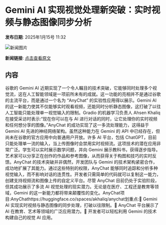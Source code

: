 # Gemini AI 实现视觉处理新突破：实时视频与静态图像同步分析

**发布日期**: 2025年1月15号 11:32

![新闻图片](https://upload.chinaz.com/2025/0115/6387253735975661748318999.png)

**新闻链接**: [点击查看原文](https://www.aibase.com/zh/news/14731)

## 内容

谷歌的 Gemini AI 近期实现了一个令人瞩目的技术突破，它能够同时处理多个视觉流，这在人工智能领域是一项前所未有的成就。这一功能的亮相并不是通过谷歌的主流平台，而是通过一个名为 “AnyChat” 的实验性应用得以展示。Gemini AI 的这一新能力使其不仅能够实时观看视频，还能同时分析静态图像，这打破了以往人工智能只能处理单一视觉输入的限制。Gradio 的机器学习负责人 Ahsen Khaliq 在接受采访时表示:“现在你可以在与 AI 进行对话的同时，让它处理你的实时视频和任何想分享的图像。”AnyChat 的成功实现了这一多流处理能力，这得益于 Gemini AI 先进的神经网络架构。虽然这种能力在 Gemini 的 API 中已经存在，但尚未在谷歌的官方应用中向普通用户开放。许多 AI 平台，包括 ChatGPT，目前只能处理单一流的输入，当上传图像时会禁用实时视频流。这项技术的潜在应用非常广泛。学生可以实时展示数学问题，并向 Gemini 展示教科书，获得逐步指导。艺术家可以分享正在创作的作品和参考图像，从而获得关于构图和技巧的实时反馈。AnyChat 的技术突破并非偶然，开发团队与 Gemini 的技术架构紧密合作，成功地扩展了其能力。通过这些特别的权限，AnyChat 能够同时追踪和分析多种视觉输入，而不影响对话的连贯性。开发者只需简单的代码就可以复制这一能力，创建支持视频流和图像上传的自定义平台。尽管 AnyChat 目前仍处于实验阶段，但其成功展示了多流 AI 视觉处理的现实潜力。无论是在医疗、工程还是教育等领域，Gemini 的这一新能力都将带来颠覆性的变化。AnyChat项目:AnyChathttps://huggingface.co/spaces/akhaliq/anychat划重点:🌟 Gemini AI 实现实时视频与静态图像的同步处理，打破以往限制。🎨 AnyChat 平台展示了 AI 在教育、艺术等领域的广泛应用潜力。🚀 开发者可以轻松利用 Gemini 的技术构建自己的视觉 AI 应用。

